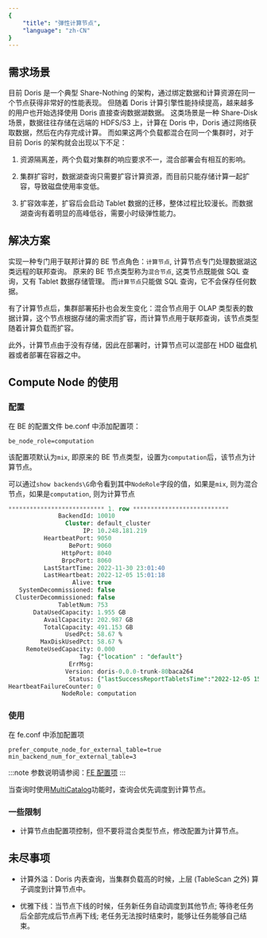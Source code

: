 ```yaml
---
{
    "title": "弹性计算节点",
    "language": "zh-CN"
}
---
```


<!-- 
Licensed to the Apache Software Foundation (ASF) under one
or more contributor license agreements.  See the NOTICE file
distributed with this work for additional information
regarding copyright ownership.  The ASF licenses this file
to you under the Apache License, Version 2.0 (the
"License"); you may not use this file except in compliance
with the License.  You may obtain a copy of the License at

  http://www.apache.org/licenses/LICENSE-2.0

Unless required by applicable law or agreed to in writing,
software distributed under the License is distributed on an
"AS IS" BASIS, WITHOUT WARRANTIES OR CONDITIONS OF ANY
KIND, either express or implied.  See the License for the
specific language governing permissions and limitations
under the License.
-->



## 需求场景
目前 Doris 是一个典型 Share-Nothing 的架构，通过绑定数据和计算资源在同一个节点获得非常好的性能表现。
但随着 Doris 计算引擎性能持续提高，越来越多的用户也开始选择使用 Doris 直接查询数据湖数据。
这类场景是一种 Share-Disk 场景，数据往往存储在远端的 HDFS/S3 上，计算在 Doris 中，Doris 通过网络获取数据，然后在内存完成计算。
而如果这两个负载都混合在同一个集群时，对于目前 Doris 的架构就会出现以下不足：

1. 资源隔离差，两个负载对集群的响应要求不一，混合部署会有相互的影响。

2. 集群扩容时，数据湖查询只需要扩容计算资源，而目前只能存储计算一起扩容，导致磁盘使用率变低。

3. 扩容效率差，扩容后会启动 Tablet 数据的迁移，整体过程比较漫长。而数据湖查询有着明显的高峰低谷，需要小时级弹性能力。

## 解决方案

实现一种专门用于联邦计算的 BE 节点角色：`计算节点`, 计算节点专门处理数据湖这类远程的联邦查询。
原来的 BE 节点类型称为`混合节点`, 这类节点既能做 SQL 查询，又有 Tablet 数据存储管理。
而`计算节点`只能做 SQL 查询，它不会保存任何数据。

有了计算节点后，集群部署拓扑也会发生变化：混合节点用于 OLAP 类型表的数据计算，这个节点根据存储的需求而扩容，而计算节点用于联邦查询，该节点类型随着计算负载而扩容。

此外，计算节点由于没有存储，因此在部署时，计算节点可以混部在 HDD 磁盘机器或者部署在容器之中。

## Compute Node 的使用

### 配置

在 BE 的配置文件 be.conf 中添加配置项：
```
be_node_role=computation
```

该配置项默认为`mix`, 即原来的 BE 节点类型，设置为`computation`后，该节点为计算节点。

可以通过`show backends\G`命令看到其中`NodeRole`字段的值，如果是`mix`, 则为混合节点，如果是`computation`, 则为计算节点

```sql
*************************** 1. row ***************************
              BackendId: 10010
                Cluster: default_cluster
                     IP: 10.248.181.219
          HeartbeatPort: 9050
                 BePort: 9060
               HttpPort: 8040
               BrpcPort: 8060
          LastStartTime: 2022-11-30 23:01:40
          LastHeartbeat: 2022-12-05 15:01:18
                  Alive: true
   SystemDecommissioned: false
  ClusterDecommissioned: false
              TabletNum: 753
       DataUsedCapacity: 1.955 GB
          AvailCapacity: 202.987 GB
          TotalCapacity: 491.153 GB
                UsedPct: 58.67 %
         MaxDiskUsedPct: 58.67 %
     RemoteUsedCapacity: 0.000
                    Tag: {"location" : "default"}
                 ErrMsg:
                Version: doris-0.0.0-trunk-80baca264
                 Status: {"lastSuccessReportTabletsTime":"2022-12-05 15:00:38","lastStreamLoadTime":-1,"isQueryDisabled":false,"isLoadDisabled":false}
HeartbeatFailureCounter: 0
               NodeRole: computation
```

### 使用

在 fe.conf 中添加配置项

```
prefer_compute_node_for_external_table=true
min_backend_num_for_external_table=3
```

:::note
参数说明请参阅：[FE 配置项](../admin-manual/config/fe-config.md)
:::

当查询时使用[MultiCatalog](../lakehouse/multi-catalog/multi-catalog.md)功能时，查询会优先调度到计算节点。

### 一些限制

- 计算节点由配置项控制，但不要将混合类型节点，修改配置为计算节点。

## 未尽事项

- 计算外溢：Doris 内表查询，当集群负载高的时候，上层 (TableScan 之外) 算子调度到计算节点中。

- 优雅下线：当节点下线的时候，任务新任务自动调度到其他节点; 等待老任务后全部完成后节点再下线; 老任务无法按时结束时，能够让任务能够自己结束。
